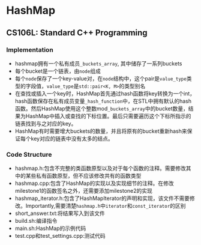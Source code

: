 # HashMap

## CS106L: Standard C++ Programming 

### Implementation
- hashmap拥有一个私有成员`_buckets_array`, 其中储存了一系列buckets
- 每个bucket是一个链表，由`node`组成
- 每个`node`保存了一个key-value对，在`node`结构中，这个pair是`value_type`类型的字段值，`value_type`是`std::pair<K, M>`的类型别名
- 在查找或插入一个key时，HashMap首先通过hash函数将key转换为一个int，hash函数保存在私有成员变量`_hash_function`中，在STL中拥有默认的hash函数。然后HashMap使用这个整数mod`_buckets_array`中的bucket数量，结果为HashMap中插入或查找的下标位置。最后只需要遍历这个下标所指示的链表找到与之对应的key。
- HashMap有时需要增大buckets的数量，并且将原有的bucket重新hash来保证每个key对应的链表中没有太多的结点。

### Code Structure
- hashmap.h:包含不完整的类函数原型以及对于每个函数的注释。需要修改其中的某些私有函数原型，但不应该修改共有的函数类型
- hashmap.cpp:包含了HashMap的实现以及实现细节的注释。在修改milestone1的函数签名之外，还需要添加milestone2的实现
- hashmap_iterator.h:包含了HashMapIterator的声明和实现，该文件不需要修改。Importantly,需要清楚`hashmap.h`中`iterator`和`const_iterator`的区别
- short_answer.txt:将结果写入到该文件
- build.sh:编译指令
- main.sh:HashMap的示例代码
- test.cpp和test_settings.cpp:测试代码